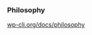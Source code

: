 <!-- .slide: data-background="resources/thinker.jpg" -->
<!-- Photo source: http://www.drury.edu/files/resources/philosophy2carosel.jpg -->

### Philosophy

[wp-cli.org/docs/philosophy](http://wp-cli.org/docs/philosophy/) <!-- .element: class="button-link" -->